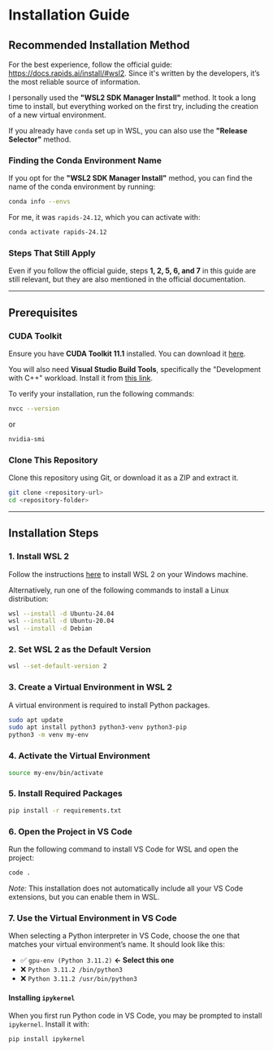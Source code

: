 # Installation Guide

## Recommended Installation Method

For the best experience, follow the official guide: <https://docs.rapids.ai/install/#wsl2>. Since it's written by the developers, it’s the most reliable source of information.

I personally used the **"WSL2 SDK Manager Install"** method. It took a long time to install, but everything worked on the first try, including the creation of a new virtual environment.

If you already have `conda` set up in WSL, you can also use the **"Release Selector"** method.

### Finding the Conda Environment Name

If you opt for the **"WSL2 SDK Manager Install"** method, you can find the name of the conda environment by running:

```bash
conda info --envs
```

For me, it was `rapids-24.12`, which you can activate with:

```bash
conda activate rapids-24.12
```

### Steps That Still Apply

Even if you follow the official guide, steps **1, 2, 5, 6, and 7** in this guide are still relevant, but they are also mentioned in the official documentation.

---

## Prerequisites

### CUDA Toolkit

Ensure you have **CUDA Toolkit 11.1** installed. You can download it [here](https://developer.nvidia.com/cuda-11.1.1-download-archive).

You will also need **Visual Studio Build Tools**, specifically the "Development with C++" workload. Install it from [this link](https://visualstudio.microsoft.com/visual-cpp-build-tools/).

To verify your installation, run the following commands:

```bash
nvcc --version
```

or

```bash
nvidia-smi
```

### Clone This Repository

Clone this repository using Git, or download it as a ZIP and extract it.

```bash
git clone <repository-url>
cd <repository-folder>
```

---

## Installation Steps

### 1. Install WSL 2

Follow the instructions [here](https://docs.microsoft.com/en-us/windows/wsl/install) to install WSL 2 on your Windows machine.

Alternatively, run one of the following commands to install a Linux distribution:

```bash
wsl --install -d Ubuntu-24.04
wsl --install -d Ubuntu-20.04
wsl --install -d Debian
```

### 2. Set WSL 2 as the Default Version

```bash
wsl --set-default-version 2
```

### 3. Create a Virtual Environment in WSL 2

A virtual environment is required to install Python packages.

```bash
sudo apt update
sudo apt install python3 python3-venv python3-pip
python3 -m venv my-env
```

### 4. Activate the Virtual Environment

```bash
source my-env/bin/activate
```

### 5. Install Required Packages

```bash
pip install -r requirements.txt
```

### 6. Open the Project in VS Code

Run the following command to install VS Code for WSL and open the project:

```bash
code .
```

*Note:* This installation does not automatically include all your VS Code extensions, but you can enable them in WSL.

### 7. Use the Virtual Environment in VS Code

When selecting a Python interpreter in VS Code, choose the one that matches your virtual environment’s name. It should look like this:

- ✅ `gpu-env (Python 3.11.2)`  **← Select this one**
- ❌ `Python 3.11.2 /bin/python3`
- ❌ `Python 3.11.2 /usr/bin/python3`

#### Installing `ipykernel`

When you first run Python code in VS Code, you may be prompted to install `ipykernel`. Install it with:

```bash
pip install ipykernel
```
